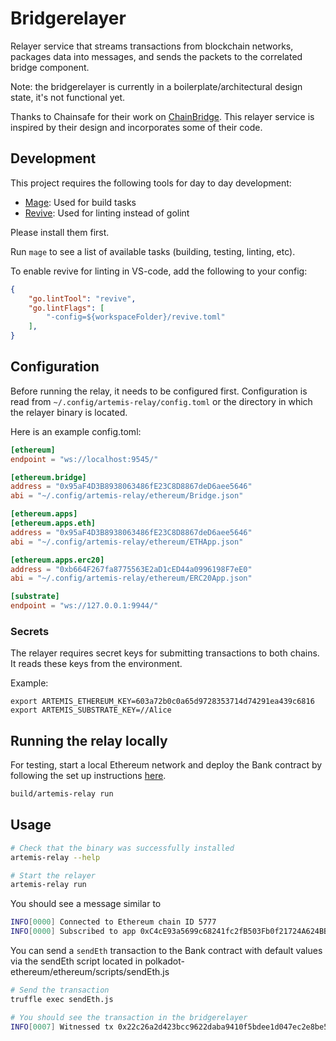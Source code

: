 # Bridgerelayer

Relayer service that streams transactions from blockchain networks, packages data into messages, and sends the packets to the correlated bridge component.

Note: the bridgerelayer is currently in a boilerplate/architectural design state, it's not functional yet.

Thanks to Chainsafe for their work on [ChainBridge](https://github.com/ChainSafe/ChainBridge). This relayer service
is inspired by their design and incorporates some of their code.

## Development

This project requires the following tools for day to day development:

* [Mage](https://magefile.org/): Used for build tasks
* [Revive](https://github.com/mgechev/revive): Used for linting instead of golint

Please install them first.

Run `mage` to see a list of available tasks (building, testing, linting, etc).

To enable revive for linting in VS-code, add the following to your config:
```json
{
    "go.lintTool": "revive",
    "go.lintFlags": [
        "-config=${workspaceFolder}/revive.toml"
    ],
}
```

## Configuration

Before running the relay, it needs to be configured first. Configuration is read from `~/.config/artemis-relay/config.toml` or the directory in which the relayer binary is located.

Here is an example config.toml:

```toml
[ethereum]
endpoint = "ws://localhost:9545/"

[ethereum.bridge]
address = "0x95aF4D3B8938063486fE23C8D8867deD6aee5646"
abi = "~/.config/artemis-relay/ethereum/Bridge.json"

[ethereum.apps]
[ethereum.apps.eth]
address = "0x95aF4D3B8938063486fE23C8D8867deD6aee5646"
abi = "~/.config/artemis-relay/ethereum/ETHApp.json"

[ethereum.apps.erc20]
address = "0xb664F267fa8775563E2aD1cED44a0996198F7eE0"
abi = "~/.config/artemis-relay/ethereum/ERC20App.json"

[substrate]
endpoint = "ws://127.0.0.1:9944/"
```

### Secrets

The relayer requires secret keys for submitting transactions to both chains. It reads these keys from the environment.

Example:

```
export ARTEMIS_ETHEREUM_KEY=603a72b0c0a65d9728353714d74291ea439c6816
export ARTEMIS_SUBSTRATE_KEY=//Alice
```

## Running the relay locally

For testing, start a local Ethereum network and deploy the Bank contract by following the set up instructions [here](../ethereum/README.md).

```bash
build/artemis-relay run
```

## Usage

```bash
# Check that the binary was successfully installed
artemis-relay --help

# Start the relayer
artemis-relay run
```

You should see a message similar to

```bash
INFO[0000] Connected to Ethereum chain ID 5777
INFO[0000] Subscribed to app 0xC4cE93a5699c68241fc2fB503Fb0f21724A624BB
```

You can send a `sendEth` transaction to the Bank contract with default values via the sendEth script located in polkadot-ethereum/ethereum/scripts/sendEth.js

```bash
# Send the transaction
truffle exec sendEth.js

# You should see the transaction in the bridgerelayer
INFO[0007] Witnessed tx 0x22c26a2d423bcc9622daba9410f5bdee1d047ec2e8be5c112a01b64224dbea5e on app 0xC4cE93a5699c68241fc2fB503Fb0f21724A624BB
```
